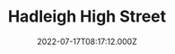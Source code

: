 ---
date: 2022-07-17T08:17:12.000Z
title: Hadleigh High Street
latitude: 52.04428511
longitude: 0.95370718
category: checkin
---